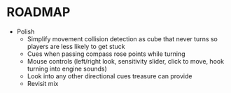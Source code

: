 # ROADMAP
- Polish
  - Simplify movement collision detection as cube that never turns so players are less likely to get stuck
  - Cues when passing compass rose points while turning
  - Mouse controls (left/right look, sensitivity slider, click to move, hook turning into engine sounds)
  - Look into any other directional cues treasure can provide
  - Revisit mix
